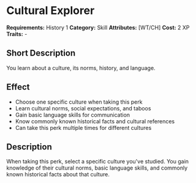 # Cultural Explorer

**Requirements:** History 1
**Category:** Skill
**Attributes:** [WT/CH]
**Cost:** 2 XP
**Traits:** -


## Short Description
You learn about a culture, its norms, history, and language.

## Effect
- Choose one specific culture when taking this perk
- Learn cultural norms, social expectations, and taboos
- Gain basic language skills for communication
- Know commonly known historical facts and cultural references
- Can take this perk multiple times for different cultures

## Description
When taking this perk, select a specific culture you've studied. You gain knowledge of their cultural norms, basic language skills, and commonly known historical facts about that culture.

